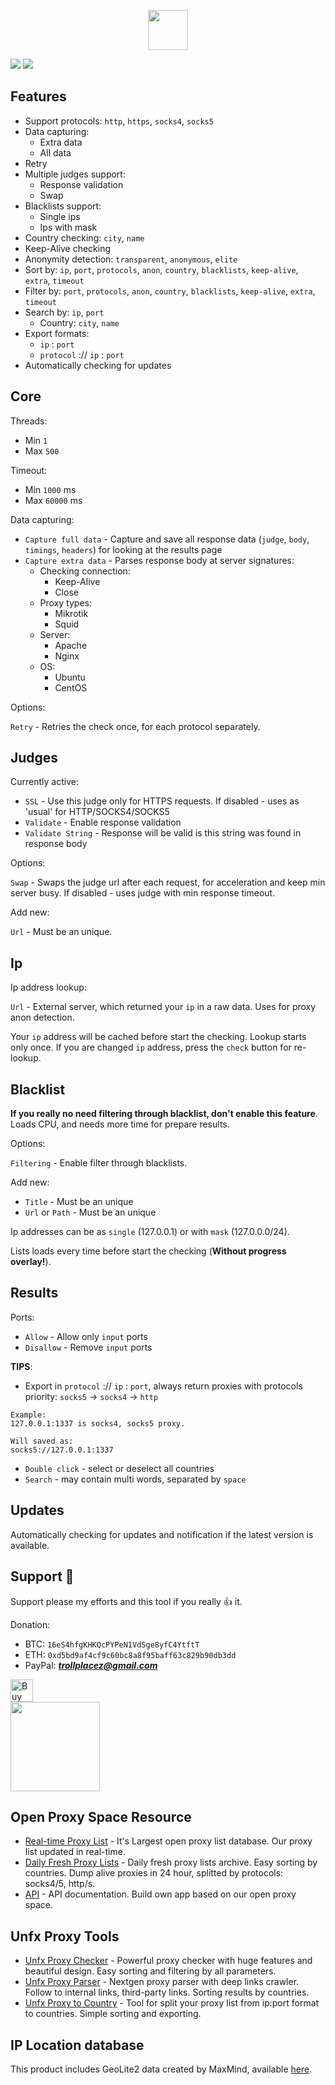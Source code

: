 <p align="center">
    <img width="64px" src="https://i.ibb.co/pyQn5sJ/rocket-ship.png">
</p>

![](https://i.ibb.co/wJftT3f/0.png)
![](https://i.ibb.co/8M7SPTL/3.png)

## Features
- Support protocols: `http`, `https`, `socks4`, `socks5`
- Data capturing:
  - Extra data
  - All data
- Retry
- Multiple judges support:
  - Response validation
  - Swap
- Blacklists support:
  - Single ips
  - Ips with mask
- Country checking: `city`, `name`
- Keep-Alive checking
- Anonymity detection: `transparent`, `anonymous`, `elite`
- Sort by: `ip`, `port`, `protocols`, `anon`, `country`, `blacklists`, `keep-alive`, `extra`, `timeout`
- Filter by: `port`, `protocols`, `anon`, `country`, `blacklists`, `keep-alive`, `extra`, `timeout`
- Search by: `ip`, `port`
  - Country: `city`, `name`
- Export formats:
  - `ip` : `port`
  - `protocol` :// `ip` : `port`
- Automatically checking for updates

## Core
Threads:
- Min `1`
- Max `500`

Timeout:
- Min `1000` ms
- Max `60000` ms

Data capturing:
- `Capture full data` - Capture and save all response data (`judge`, `body`, `timings`, `headers`) for looking at the results page
- `Capture extra data` - Parses response body at server signatures:
  - Checking connection:
    - Keep-Alive
    - Close
  - Proxy types:
    - Mikrotik
    - Squid
  - Server:
    - Apache
    - Nginx
  - OS:
    - Ubuntu
    - CentOS

Options:

`Retry` - Retries the check once, for each protocol separately.

## Judges
Currently active:
- `SSL` - Use this judge only for HTTPS requests. If disabled - uses as 'usual' for HTTP/SOCKS4/SOCKS5
- `Validate` - Enable response validation
- `Validate String` - Response will be valid is this string was found in response body

Options:

`Swap` - Swaps the judge url after each request, for acceleration and keep min server busy. If disabled - uses judge with min response timeout.

Add new:

`Url` - Must be an unique.

## Ip
Ip address lookup:

`Url` - External server, which returned your `ip` in a raw data. Uses for proxy anon detection.

Your `ip` address will be cached before start the checking. Lookup starts only once. If you are changed `ip` address, press the `check` button for re-lookup.

## Blacklist
**If you really no need filtering through blacklist, don't enable this feature**. Loads CPU, and needs more time for prepare results.

Options:

`Filtering` - Enable filter through blacklists.

Add new:
- `Title` - Must be an unique
- `Url` or `Path` - Must be an unique

Ip addresses can be as `single` (127.0.0.1) or with `mask` (127.0.0.0/24).

Lists loads every time before start the checking (**Without progress overlay!**).

## Results
Ports:
- `Allow` - Allow only `input` ports
- `Disallow` - Remove `input` ports

**TIPS**:
- Export in `protocol` :// `ip` : `port`, always return proxies with protocols priority:
`socks5` -> `socks4` -> `http`
```
Example:
127.0.0.1:1337 is socks4, socks5 proxy.

Will saved as:
socks5://127.0.0.1:1337
```
- `Double click` - select or deselect all countries
- `Search` - may contain multi words, separated by `space`

## Updates
Automatically checking for updates and notification if the latest version is available.

## Support 💖 
Support please my efforts and this tool if you really 👍 it.

Donation:
- BTC: `16eS4hfgKHKQcPYPeN1VdSge8yfC4YtftT`
- ETH: `0xd5bd9af4cf9c60bc8a8f95baff63c829b90db3dd`
- PayPal: ***trollplacez@gmail.com***

<a href='https://ko-fi.com/assnctr' target='_blank'><img height='36' style='border:0px;height:36px;' src='https://az743702.vo.msecnd.net/cdn/kofi2.png?v=0' border='0' alt='Buy Me a Coffee at ko-fi.com' /></a>  
[<img width="143px" src="https://c5.patreon.com/external/logo/become_a_patron_button.png">](https://www.patreon.com/bePatron?u=11702471)

## Open Proxy Space Resource
- [Real-time Proxy List](https://openproxy.space) - It's Largest open proxy list database. Our proxy list updated in real-time.
- [Daily Fresh Proxy Lists](https://openproxy.space/lists/) - Daily fresh proxy lists archive. Easy sorting by countries. Dump alive proxies in 24 hour, splitted by protocols: socks4/5, http/s.
- [API](https://openproxy.space/api) - API documentation. Build own app based on our open proxy space.

## Unfx Proxy Tools
- [Unfx Proxy Checker](https://openproxy.space/software/proxy-checker) - Powerful proxy checker with huge features and beautiful design. Easy sorting and filtering by all parameters.
- [Unfx Proxy Parser](https://openproxy.space/software/proxy-parser) - Nextgen proxy parser with deep links crawler. Follow to internal links, third-party links. Sorting results by countries.
- [Unfx Proxy to Country](https://openproxy.space/software/proxy-to-country) - Tool for split your proxy list from ip:port format to countries. Simple sorting and exporting.

## IP Location database
This product includes GeoLite2 data created by MaxMind, available [here](https://dev.maxmind.com/geoip/geoip2/geolite2/).

